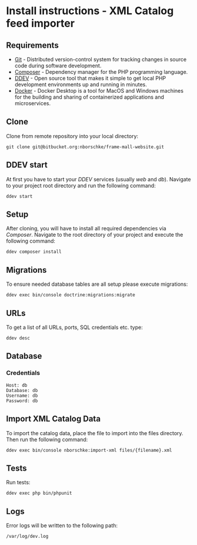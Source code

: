 # Install instructions - XML Catalog feed importer #

## Requirements ##
- [Git](https://git-scm.com/) - Distributed version-control system for tracking
  changes in source code during software development.
- [Composer](https://getcomposer.org/) - Dependency manager for the PHP
  programming language.
- [DDEV](https://github.com/drud/ddev) - Open source tool that makes it simple
  to get local PHP development environments up and running in minutes.
- [Docker](https://www.docker.com/products/docker-desktop) - Docker Desktop is a
  tool for MacOS and Windows machines for the building and sharing of
  containerized applications and microservices.

## Clone ##
Clone from remote repository into your local directory:
```
git clone git@bitbucket.org:nborschke/frame-mall-website.git
```

## DDEV start ##
At first you have to start your *DDEV* services (usually *web* and *db*).
Navigate to your project root directory and run the following command:
```
ddev start
```

## Setup ##
After cloning, you will have to install all required dependencies via *Composer*.
Navigate to the root directory of your project and execute the following
command:
```
ddev composer install
```

## Migrations ##
To ensure needed database tables are all setup please execute migrations:
```
ddev exec bin/console doctrine:migrations:migrate
```

## URLs ##
To get a list of all URLs, ports, SQL credentials etc. type:
```
ddev desc
```

## Database ##

### Credentials ###
```
Host: db
Database: db
Username: db
Password: db
```

## Import XML Catalog Data ##
To import the catalog data, place the file to import into the files directory.
Then run the following command:
```
ddev exec bin/console nborschke:import-xml files/{filename}.xml
```

## Tests ##
Run tests:
```
ddev exec php bin/phpunit
```

## Logs ##
Error logs will be written to the following path:

```
/var/log/dev.log
```



